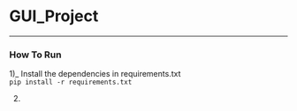 # GUI_Project
---

### How To Run

1)_ Install the dependencies in requirements.txt <br />
    `pip install -r requirements.txt`

2)  
